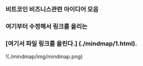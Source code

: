### 비트코인 비즈니스관련 아이디어 모음

### 여기부터 수정해서 링크를 올리는 

### [여기서 파일 링크를 올린다.] (./mindmap/1.html).  

!(./mindmap/img/mindmap.png)
